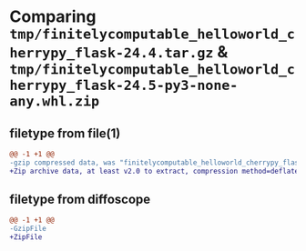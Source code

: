 # Comparing `tmp/finitelycomputable_helloworld_cherrypy_flask-24.4.tar.gz` & `tmp/finitelycomputable_helloworld_cherrypy_flask-24.5-py3-none-any.whl.zip`

## filetype from file(1)

```diff
@@ -1 +1 @@
-gzip compressed data, was "finitelycomputable_helloworld_cherrypy_flask-24.4.tar", last modified: Tue Apr 30 04:45:19 2024, max compression
+Zip archive data, at least v2.0 to extract, compression method=deflate
```

## filetype from diffoscope

```diff
@@ -1 +1 @@
-GzipFile
+ZipFile
```

